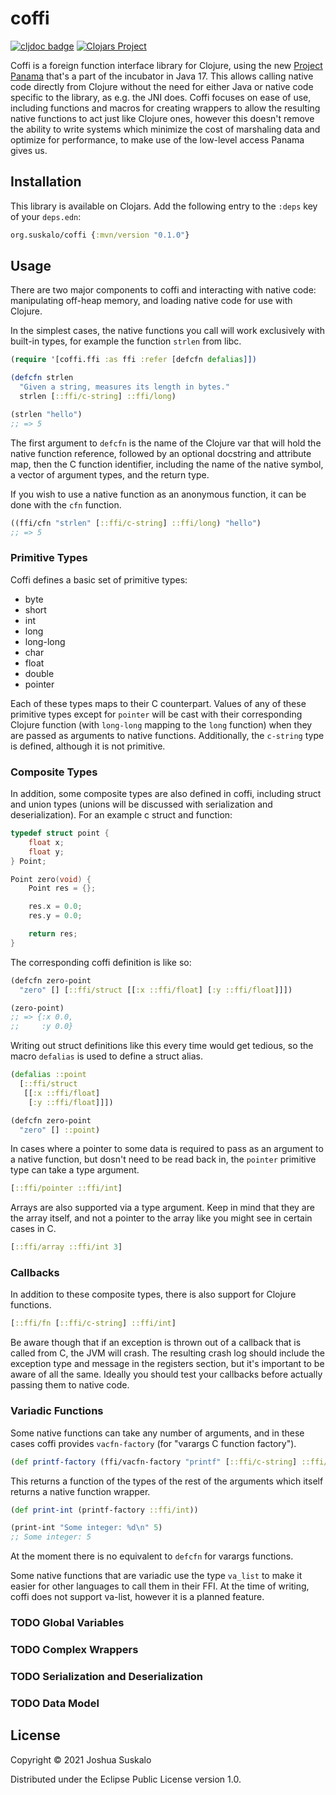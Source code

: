 # coffi
[![cljdoc badge](https://cljdoc.org/badge/org.suskalo/coffi)](https://cljdoc.org/d/org.suskalo/coffi/CURRENT)
[![Clojars Project](https://img.shields.io/clojars/v/org.suskalo/coffi.svg)](https://clojars.org/org.suskalo/coffi)

Coffi is a foreign function interface library for Clojure, using the new
[Project Panama](https://openjdk.java.net/projects/panama/) that's a part of the
incubator in Java 17. This allows calling native code directly from Clojure
without the need for either Java or native code specific to the library, as e.g.
the JNI does. Coffi focuses on ease of use, including functions and macros for
creating wrappers to allow the resulting native functions to act just like
Clojure ones, however this doesn't remove the ability to write systems which
minimize the cost of marshaling data and optimize for performance, to make use
of the low-level access Panama gives us.

## Installation
This library is available on Clojars. Add the following entry to the `:deps` key
of your `deps.edn`:

```clojure
org.suskalo/coffi {:mvn/version "0.1.0"}
```

## Usage
There are two major components to coffi and interacting with native code:
manipulating off-heap memory, and loading native code for use with Clojure.

In the simplest cases, the native functions you call will work exclusively with
built-in types, for example the function `strlen` from libc.

```clojure
(require '[coffi.ffi :as ffi :refer [defcfn defalias]])

(defcfn strlen
  "Given a string, measures its length in bytes."
  strlen [::ffi/c-string] ::ffi/long)

(strlen "hello")
;; => 5
```

The first argument to `defcfn` is the name of the Clojure var that will hold the
native function reference, followed by an optional docstring and attribute map,
then the C function identifier, including the name of the native symbol, a
vector of argument types, and the return type.

If you wish to use a native function as an anonymous function, it can be done
with the `cfn` function.

```clojure
((ffi/cfn "strlen" [::ffi/c-string] ::ffi/long) "hello")
;; => 5
```

### Primitive Types
Coffi defines a basic set of primitive types:
- byte
- short
- int
- long
- long-long
- char
- float
- double
- pointer

Each of these types maps to their C counterpart. Values of any of these
primitive types except for `pointer` will be cast with their corresponding
Clojure function (with `long-long` mapping to the `long` function) when they are
passed as arguments to native functions. Additionally, the `c-string` type is
defined, although it is not primitive.

### Composite Types
In addition, some composite types are also defined in coffi, including struct
and union types (unions will be discussed with serialization and
deserialization). For an example c struct and function:

```c
typedef struct point {
    float x;
    float y;
} Point;

Point zero(void) {
    Point res = {};

    res.x = 0.0;
    res.y = 0.0;

    return res;
}
```

The corresponding coffi definition is like so:

```clojure
(defcfn zero-point
  "zero" [] [::ffi/struct [[:x ::ffi/float] [:y ::ffi/float]]])

(zero-point)
;; => {:x 0.0,
;;     :y 0.0}
```

Writing out struct definitions like this every time would get tedious, so the
macro `defalias` is used to define a struct alias.

```clojure
(defalias ::point
  [::ffi/struct
   [[:x ::ffi/float]
    [:y ::ffi/float]]])

(defcfn zero-point
  "zero" [] ::point)
```

In cases where a pointer to some data is required to pass as an argument to a
native function, but dosn't need to be read back in, the `pointer` primitive
type can take a type argument.

```clojure
[::ffi/pointer ::ffi/int]
```

Arrays are also supported via a type argument. Keep in mind that they are the
array itself, and not a pointer to the array like you might see in certain cases
in C.

```clojure
[::ffi/array ::ffi/int 3]
```

### Callbacks
In addition to these composite types, there is also support for Clojure
functions.

```clojure
[::ffi/fn [::ffi/c-string] ::ffi/int]
```

Be aware though that if an exception is thrown out of a callback that is called
from C, the JVM will crash. The resulting crash log should include the exception
type and message in the registers section, but it's important to be aware of all
the same. Ideally you should test your callbacks before actually passing them to
native code.

### Variadic Functions
Some native functions can take any number of arguments, and in these cases coffi
provides `vacfn-factory` (for "varargs C function factory").

```clojure
(def printf-factory (ffi/vacfn-factory "printf" [::ffi/c-string] ::ffi/int))
```

This returns a function of the types of the rest of the arguments which itself
returns a native function wrapper.

```clojure
(def print-int (printf-factory ::ffi/int))

(print-int "Some integer: %d\n" 5)
;; Some integer: 5
```

At the moment there is no equivalent to `defcfn` for varargs functions.

Some native functions that are variadic use the type `va_list` to make it easier
for other languages to call them in their FFI. At the time of writing, coffi
does not support va-list, however it is a planned feature.

### TODO Global Variables

### TODO Complex Wrappers

### TODO Serialization and Deserialization

### TODO Data Model

## License

Copyright © 2021 Joshua Suskalo

Distributed under the Eclipse Public License version 1.0.
